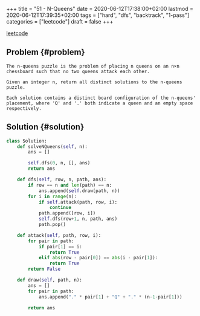 +++
title = "51 - N-Queens"
date = 2020-06-12T17:38:00+02:00
lastmod = 2020-06-12T17:39:35+02:00
tags = ["hard", "dfs", "backtrack", "1-pass"]
categories = ["leetcode"]
draft = false
+++

[leetcode](https://leetcode.com/problems/n-queens/)


## Problem {#problem}

```text
The n-queens puzzle is the problem of placing n queens on an n×n chessboard such that no two queens attack each other.

Given an integer n, return all distinct solutions to the n-queens puzzle.

Each solution contains a distinct board configuration of the n-queens' placement, where 'Q' and '.' both indicate a queen and an empty space respectively.
```


## Solution {#solution}

```python
class Solution:
    def solveNQueens(self, n):
        ans = []

        self.dfs(0, n, [], ans)
        return ans

    def dfs(self, row, n, path, ans):
        if row == n and len(path) == n:
            ans.append(self.draw(path, n))
        for i in range(n):
            if self.attack(path, row, i):
                continue
            path.append([row, i])
            self.dfs(row+1, n, path, ans)
            path.pop()

    def attack(self, path, row, i):
        for pair in path:
            if pair[1] == i:
                return True
            elif abs(row - pair[0]) == abs(i - pair[1]):
                return True
        return False

    def draw(self, path, n):
        ans = []
        for pair in path:
            ans.append("." * pair[1] + "Q" + "." * (n-1-pair[1]))

        return ans
```
